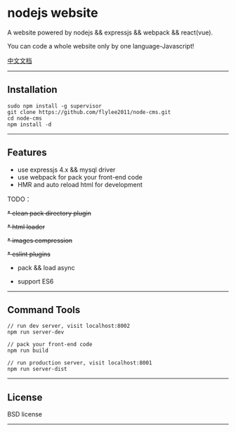 # nodejs website

A website powered by nodejs && expressjs && webpack && react(vue).

You can code a whole website only by one language-Javascript!

[中文文档](README.zh.md)

---

## Installation
```
sudo npm install -g supervisor
git clone https://github.com/flylee2011/node-cms.git
cd node-cms
npm install -d
```

---

## Features

* use expressjs 4.x && mysql driver
* use webpack for pack your front-end code
* HMR and auto reload html for development

TODO：

~~* clean pack directory plugin~~

~~* html loader~~

~~* images compression~~

~~* eslint plugins~~

* pack && load async

* support ES6

---

## Command Tools
```
// run dev server, visit localhost:8002
npm run server-dev

// pack your front-end code
npm run build

// run production server, visit localhost:8001
npm run server-dist
```
---

## License

BSD license

---
